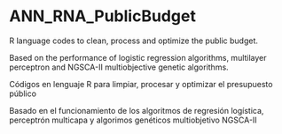 # ANN_RNA_PublicBudget

R language codes to clean, process and optimize the public budget.

Based on the performance of logistic regression algorithms, multilayer perceptron and NGSCA-II multiobjective genetic algorithms.



Códigos en lenguaje R para limpiar, procesar y optimizar el presupuesto público

Basado en el funcionamiento de los algoritmos de regresión logística, perceptrón multicapa y algorimos genéticos multiobjetivo NGSCA-II
